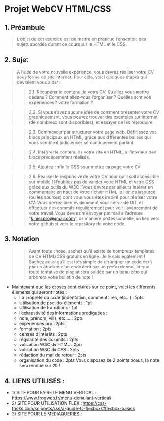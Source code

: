 # **Projet WebCV HTML/CSS**
## 1. **Préambule**

>L’objet de cet exercice est de mettre en pratique l’ensemble des sujets abordés durant ce
cours sur le HTML et le CSS.
## 2. **Sujet**

>A l’aide de votre nouvelle expérience, vous devrez réaliser votre CV sous forme de site
internet. Pour cela, voici quelques étapes qui devraient vous aider :

>> 2.1. Récupérer le contenu de votre CV. Qu’allez vous mettre dedans ? Comment allez-vous l’organiser ? Quelles sont vos expériences ? votre formation ?

>>2.2.  Si vous n’avez aucune idée de comment présenter votre CV graphiquement, vous pouvez trouver des exemples sur internet (de nombreux sont disponibles), et essayer de les reproduire.

>>2.3.  Commencer par structurer votre page web. Définissez vos blocs principaux en HTML, grâce aux différentes balises qui vous semblent judicieuses sémantiquement parlant

>>2.4.  Intégrer le contenu de votre site en HTML, à l’intérieur des blocs précédemment réalisés.

>>2.5.  Ajoutez enfin le CSS pour mettre en page votre CV

>>2.6.  Réaliser le responsive de votre CV pour qu’il soit accessible sur mobile ! N’oubliez pas de valider votre HTML et votre CSS grâce aux outils du W3C ! Vous devrez par ailleurs insérer en commentaire en haut de votre fichier HTML le lien de lasource (ou les sources) dont vous vous êtes inspiré pour réaliser votre CV. Vous devrez bien évidemment vous servir de GIT, et effectuer des commits régulièrement pour voir l’avancement de votre travail. Vous devrez m’envoyer par mail à l’adresse “k.niel.pro@gmail.com”, de manière professionnelle, un lien vers votre github et vers le repository de votre code.

## 3. Notation

>>Avant toute chose, sachez qu’il existe de nombreux templates de CV HTML/CSS gratuits en
ligne. Je le sais également ! Sachez aussi qu’il est très simple de distinguer un code écrit par un étudiant d’un code écrit par un professionnel, et que toute tentative de plagiat sera soldée par un beau zéro qui arborera votre bulletin de note !
* Maintenant que les choses sont claires sur ce point, voici les différents éléments qui seront notés :
    * La propreté du code (indentation, commentaires, etc…) : 2pts
    * Utilisation de pseudo-éléments : 1pt
    * Utilisation de transitions : 1pt
    * l’exhaustivité des informations prodiguées :
    * nom, prénom, ville, etc…. : 2pts
    * expériences pro : 2pts
    * formation : 2pts
    * centres d’intérêts : 2pts
    * régularité des commits : 2pts
    * validation W3C du HTML : 2pts
    * validation W3C du CSS : 2pts
    * rédaction du mail de retour : 2pts
    * organisation du code : 2pts
Vous disposez de 2 points bonus, la note sera rendue sur 20 !

## 4. LIENS UTILISÉS :

* 1/ SITE POUR FAIRE LE MENU VERTICAL : https://www.frogweb.fr/menu-deroulant-vertical/
* 2/ SITE POUR UTILISATION FLEX : https://css-tricks.com/snippets/css/a-guide-to-flexbox/#flexbox-basics
* 3/ SITE POUR LE MEDIAQUERIES : 